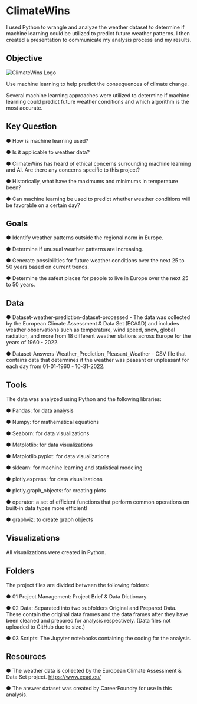 # ClimateWins
I used Python to wrangle and analyze the weather dataset to determine if machine learning could be utilized to predict future weather patterns. I then created a presentation to communicate my analysis process and my results.

## Objective
![ClimateWins Logo](https://github.com/DawnChism/ClimateWins/assets/157734176/7c5ba9af-a317-4b94-bcda-a4d3b28b5665)

Use machine learning to help predict the consequences of climate change.

Several machine learning approaches were utilized to determine if machine learning could predict future weather conditions and which algorithm is the most accurate.

## Key Question
 ● How is machine learning used? 

 ● Is it applicable to weather data?
 
 ● ClimateWins has heard of ethical concerns surrounding machine learning and AI. Are there any concerns specific to this project?
 
 ● Historically, what have the maximums and minimums in temperature been?
 
 ● Can machine learning be used to predict whether weather conditions will be favorable on a certain day?

## Goals
 ● Identify weather patterns outside the regional norm in Europe.

 ● Determine if unusual weather patterns are increasing.
 
 ● Generate possibilities for future weather conditions over the next 25 to 50 years based on current trends.

 ● Determine the safest places for people to live in Europe over the next 25 to 50 years.

## Data
● Dataset-weather-prediction-dataset-processed - The data was collected by the European Climate Assessment & Data Set (ECA&D) and includes weather observations such as temperature, wind speed, snow, global radiation, and more from 18 different weather stations across Europe for the years of 1960 - 2022. 

● Dataset-Answers-Weather_Prediction_Pleasant_Weather - CSV file that contains data that determines if the weather was peasant or unpleasant for each day from 01-01-1960 - 10-31-2022.

## Tools
The data was analyzed using Python and the following libraries:

● Pandas: for data analysis

● Numpy: for mathematical equations

● Seaborn: for data visualizations

● Matplotlib: for data visualizations

● Matplotlib.pyplot: for data visualizations

● sklearn: for machine learning and statistical modeling

● plotly.express: for data visualizations

● plotly.graph_objects: for creating plots

● operator: a set of efficient functions that perform common operations on built-in data types more efficientl

● graphviz: to create graph objects

## Visualizations
All visualizations were created in Python. 

## Folders
The project files are divided between the following folders:

● 01 Project Management: Project Brief & Data Dictionary.

● 02 Data: Separated into two subfolders Original and Prepared Data. These contain the original data frames and the data frames after they have been cleaned and prepared for analysis respectively. (Data files not uploaded to GitHub due to size.)

● 03 Scripts: The Jupyter notebooks containing the coding for the analysis.

## Resources
● The weather data is collected by the European Climate Assessment & Data Set project. https://www.ecad.eu/

● The answer dataset was created by CareerFoundry for use in this analysis.
